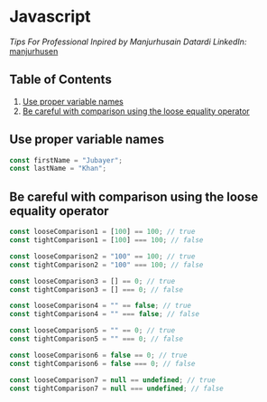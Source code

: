 # Javascript

_Tips For Professional_
_Inpired by Manjurhusain Datardi_
_LinkedIn:_ [manjurhusen](https://www.linkedin.com/in/manjurhusen/)

## Table of Contents

1. [Use proper variable names](#usepropervariablenames)
1. [Be careful with comparison using the loose equality operator](#becarefulwithcomparisonusingthelooseequalityoperator)

## <a name="usepropervariablenames">Use proper variable names</a>

```javascript
const firstName = "Jubayer";
const lastName = "Khan";
```

## <a name="becarefulwithcomparisonusingthelooseequalityoperator">Be careful with comparison using the loose equality operator</a>

```javascript
const looseComparison1 = [100] == 100; // true
const tightComparison1 = [100] === 100; // false

const looseComparison2 = "100" == 100; // true
const tightComparison2 = "100" === 100; // false

const looseComparison3 = [] == 0; // true
const tightComparison3 = [] === 0; // false

const looseComparison4 = "" == false; // true
const tightComparison4 = "" === false; // false

const looseComparison5 = "" == 0; // true
const tightComparison5 = "" === 0; // false

const looseComparison6 = false == 0; // true
const tightComparison6 = false === 0; // false

const looseComparison7 = null == undefined; // true
const tightComparison7 = null === undefined; // false
```
